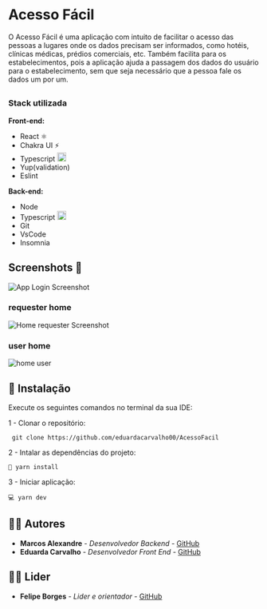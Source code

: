 # Acesso Fácil

O Acesso Fácil é uma aplicação com intuito de facilitar o acesso das pessoas a lugares onde os dados precisam ser informados, como hotéis, clínicas médicas, prédios comerciais, etc. Também facilita para os estabelecimentos, pois a aplicação ajuda a passagem dos dados do usuário para o estabelecimento, sem que seja necessário que a pessoa fale os dados um por um. 

##

### Stack utilizada 
**Front-end:** 
- React ⚛️
- Chakra UI ⚡️
- Typescript <img src="https://cdn3.emoji.gg/emojis/8584-typescript.png" width="18px" height="18px" alt="TypeScript">
- Yup(validation)
- Eslint

**Back-end:** 
- Node 
- Typescript <img src="https://cdn3.emoji.gg/emojis/8584-typescript.png" width="18px" height="18px" alt="TypeScript">
- Git
- VsCode
- Insomnia

## Screenshots 📸

![App Login Screenshot](https://user-images.githubusercontent.com/99972177/211620020-1434a18c-8a0a-47e0-9abf-b6285dc2d568.png)

### requester home

![Home requester Screenshot](https://user-images.githubusercontent.com/99972177/211621915-27e37b34-6048-4762-a064-34f600b57fab.png)

### user home

![home user](https://user-images.githubusercontent.com/99972177/211816043-37463b19-88ec-46b2-9dd5-1f16bd35e356.png)


## 🔧 Instalação
Execute os seguintes comandos no terminal da sua IDE:

1 - Clonar o repositório:
```
 git clone https://github.com/eduardacarvalho00/AcessoFacil
```
2 - Intalar as dependências do projeto:
```
🧰 yarn install
```
3 - Iniciar aplicação:
```
💻 yarn dev 
```

## 🐱‍👤 Autores

* **Marcos Alexandre** - *Desenvolvedor Backend* - [GitHub](https://github.com/MarcosdeAndrade-byte)
* **Eduarda Carvalho** - *Desenvolvedor Front End* - [GitHub](https://github.com/eduardacarvalho00)

## 🐱‍💻 Lider
* **Felipe Borges** - *Lider e orientador* - [GitHub](https://github.com/felipejsborges)


